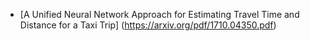 * [A Unified Neural Network Approach for Estimating Travel Time and Distance for a Taxi Trip] (https://arxiv.org/pdf/1710.04350.pdf)
